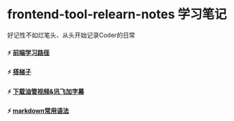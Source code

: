 # frontend-tool-relearn-notes 学习笔记
好记性不如烂笔头、从头开始记录Coder的日常

#### ⚡️ [前端学习路径](https://github.com/cqy0000/frontend-tool-relearn-notes/blob/master/frontend_learn_path.md.md)

#### ⚡️ [搭梯子](https://github.com/cqy0000/frontend-tool-relearn-notes/blob/master/easy_ladder.md)

#### ⚡️ [下载油管视频&讯飞加字幕](https://github.com/cqy0000/frontend-tool-relearn-notes/blob/master/download_videos_generate_subtitles.md)

#### ⚡️ [markdown常用语法](https://github.com/cqy0000/frontend-tool-relearn-notes/blob/master/markdown_cheat_sheet.md)


